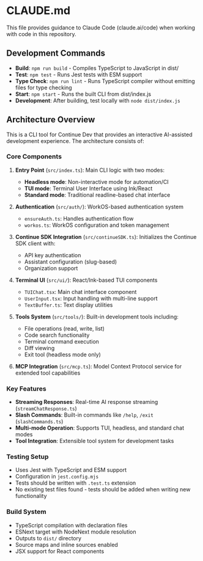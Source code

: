 # CLAUDE.md

This file provides guidance to Claude Code (claude.ai/code) when working with code in this repository.

## Development Commands

- **Build**: `npm run build` - Compiles TypeScript to JavaScript in dist/
- **Test**: `npm test` - Runs Jest tests with ESM support
- **Type Check**: `npm run lint` - Runs TypeScript compiler without emitting files for type checking
- **Start**: `npm start` - Runs the built CLI from dist/index.js
- **Development**: After building, test locally with `node dist/index.js`

## Architecture Overview

This is a CLI tool for Continue Dev that provides an interactive AI-assisted development experience. The architecture consists of:

### Core Components

1. **Entry Point** (`src/index.ts`): Main CLI logic with two modes:
   - **Headless mode**: Non-interactive mode for automation/CI
   - **TUI mode**: Terminal User Interface using Ink/React
   - **Standard mode**: Traditional readline-based chat interface

2. **Authentication** (`src/auth/`): WorkOS-based authentication system
   - `ensureAuth.ts`: Handles authentication flow
   - `workos.ts`: WorkOS configuration and token management

3. **Continue SDK Integration** (`src/continueSDK.ts`): Initializes the Continue SDK client with:
   - API key authentication
   - Assistant configuration (slug-based)
   - Organization support

4. **Terminal UI** (`src/ui/`): React/Ink-based TUI components
   - `TUIChat.tsx`: Main chat interface component
   - `UserInput.tsx`: Input handling with multi-line support
   - `TextBuffer.ts`: Text display utilities

5. **Tools System** (`src/tools/`): Built-in development tools including:
   - File operations (read, write, list)
   - Code search functionality
   - Terminal command execution
   - Diff viewing
   - Exit tool (headless mode only)

6. **MCP Integration** (`src/mcp.ts`): Model Context Protocol service for extended tool capabilities

### Key Features

- **Streaming Responses**: Real-time AI response streaming (`streamChatResponse.ts`)
- **Slash Commands**: Built-in commands like `/help`, `/exit` (`slashCommands.ts`)
- **Multi-mode Operation**: Supports TUI, headless, and standard chat modes
- **Tool Integration**: Extensible tool system for development tasks

### Testing Setup

- Uses Jest with TypeScript and ESM support
- Configuration in `jest.config.mjs`
- Tests should be written with `.test.ts` extension
- No existing test files found - tests should be added when writing new functionality

### Build System

- TypeScript compilation with declaration files
- ESNext target with NodeNext module resolution
- Outputs to `dist/` directory
- Source maps and inline sources enabled
- JSX support for React components